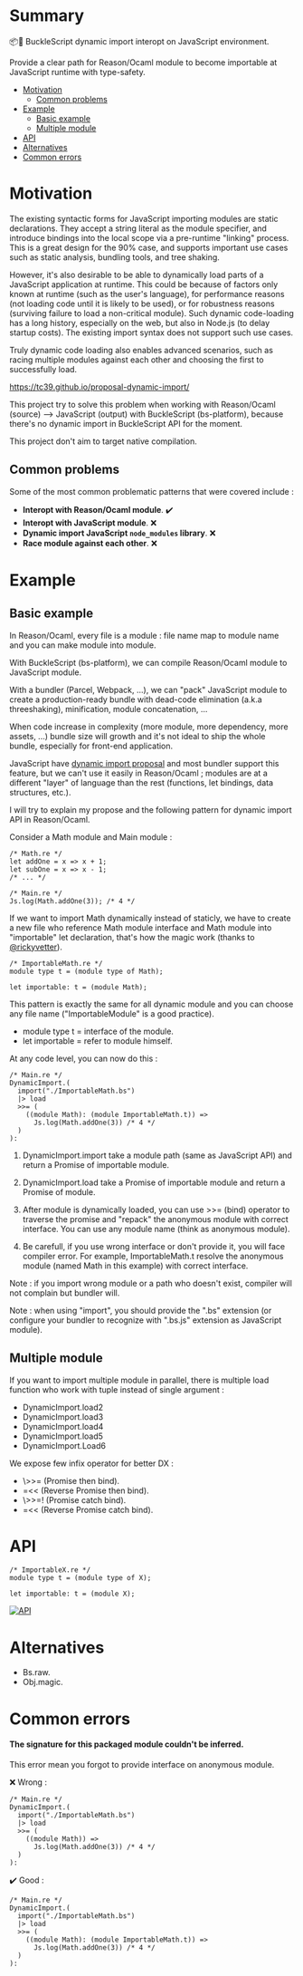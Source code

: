 # Summary

📦🚀 BuckleScript dynamic import interopt on JavaScript environment.

Provide a clear path for Reason/Ocaml module to become importable at JavaScript runtime with type-safety.

* [Motivation](#motivation)
  * [Common problems](#common-problems)
* [Example](#example)
  * [Basic example](#basic-example)
  * [Multiple module](#multiple-module)
* [API](#api)
* [Alternatives](#alternatives)
* [Common errors](#common-errors)

# Motivation

The existing syntactic forms for JavaScript importing modules are static declarations. They accept a string literal as the module specifier, and introduce bindings into the local scope via a pre-runtime "linking" process. This is a great design for the 90% case, and supports important use cases such as static analysis, bundling tools, and tree shaking.

However, it's also desirable to be able to dynamically load parts of a JavaScript application at runtime. This could be because of factors only known at runtime (such as the user's language), for performance reasons (not loading code until it is likely to be used), or for robustness reasons (surviving failure to load a non-critical module). Such dynamic code-loading has a long history, especially on the web, but also in Node.js (to delay startup costs). The existing import syntax does not support such use cases.

Truly dynamic code loading also enables advanced scenarios, such as racing multiple modules against each other and choosing the first to successfully load.

https://tc39.github.io/proposal-dynamic-import/

This project try to solve this problem when working with Reason/Ocaml (source) --> JavaScript (output) with BuckleScript (bs-platform), because there's no dynamic import in BuckleScript API for the moment.

This project don't aim to target native compilation.

## Common problems

Some of the most common problematic patterns that were covered include :

* **Interopt with Reason/Ocaml module**. ✔️
* **Interopt with JavaScript module**. ❌
* **Dynamic import JavaScript `node_modules` library**. ❌
* **Race module against each other**. ❌

# Example

## Basic example

In Reason/Ocaml, every file is a module : file name map to module name and you can make module into module.

With BuckleScript (bs-platform), we can compile Reason/Ocaml module to JavaScript module.

With a bundler (Parcel, Webpack, ...), we can "pack" JavaScript module to create a production-ready bundle with dead-code elimination (a.k.a threeshaking), minification, module concatenation, ...

When code increase in complexity (more module, more dependency, more assets, ...) bundle size will growth and it's not ideal to ship the whole bundle, especially for front-end application.

JavaScript have [dynamic import proposal](https://github.com/tc39/proposal-dynamic-import) and most bundler support this feature, but we can't use it easily in Reason/Ocaml ; modules are at a different "layer" of language than the rest (functions, let bindings, data structures, etc.).

I will try to explain my propose and the following pattern for dynamic import API in Reason/Ocaml.

Consider a Math module and Main module :

```reason
/* Math.re */
let addOne = x => x + 1;
let subOne = x => x - 1;
/* ... */
```

```reason
/* Main.re */
Js.log(Math.addOne(3)); /* 4 */
```

If we want to import Math dynamically instead of staticly, we have to create a new file who reference Math module interface and Math module into "importable" let declaration, that's how the magic work (thanks to [@rickyvetter](https://github.com/rickyvetter)).

```reason
/* ImportableMath.re */
module type t = (module type of Math);

let importable: t = (module Math);
```

This pattern is exactly the same for all dynamic module and you can choose any file name ("ImportableModule" is a good practice).

- module type t = interface of the module.
- let importable = refer to module himself.

At any code level, you can now do this :

```reason
/* Main.re */
DynamicImport.(
  import("./ImportableMath.bs")
  |> load
  >>= (
    ((module Math): (module ImportableMath.t)) =>
      Js.log(Math.addOne(3)) /* 4 */
  )
):
```

1) DynamicImport.import take a module path (same as JavaScript API) and return a Promise of importable module.

2) DynamicImport.load take a Promise of importable module and return a Promise of module.

3) After module is dynamically loaded, you can use >>= (bind) operator to traverse the promise and "repack" the anonymous module with correct interface. You can use any module name (think as anonymous module).

4) Be carefull, if you use wrong interface or don't provide it, you will face compiler error. For example, ImportableMath.t resolve the anonymous module (named Math in this example) with correct interface.

Note : if you import wrong module or a path who doesn't exist, compiler will not complain but bundler will.

Note : when using "import", you should provide the ".bs" extension (or configure your bundler to recognize with ".bs.js" extension as JavaScript module).

## Multiple module

If you want to import multiple module in parallel, there is multiple load function who work with tuple instead of single argument :

- DynamicImport.load2
- DynamicImport.load3
- DynamicImport.load4
- DynamicImport.load5
- DynamicImport.Load6

We expose few infix operator for better DX :

- \\>>= (Promise then bind).
- =<< (Reverse Promise then bind).
- \\>>=! (Promise catch bind).
- =<< (Reverse Promise catch bind).

# API

```reason
/* ImportableX.re */
module type t = (module type of X);

let importable: t = (module X);
```

[![API](http://image.noelshack.com/fichiers/2018/10/7/1520780568-code.png)](http://image.noelshack.com/fichiers/2018/10/7/1520780568-code.png)


# Alternatives

- Bs.raw.
- Obj.magic.

# Common errors

#### The signature for this packaged module couldn't be inferred.

This error mean you forgot to provide interface on anonymous module.

❌ Wrong :

```reason
/* Main.re */
DynamicImport.(
  import("./ImportableMath.bs")
  |> load
  >>= (
    ((module Math)) =>
      Js.log(Math.addOne(3)) /* 4 */
  )
):
```

✔️ Good :

```reason
/* Main.re */
DynamicImport.(
  import("./ImportableMath.bs")
  |> load
  >>= (
    ((module Math): (module ImportableMath.t)) =>
      Js.log(Math.addOne(3)) /* 4 */
  )
):
```